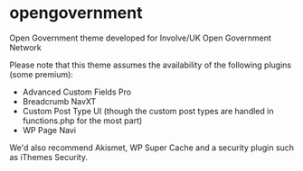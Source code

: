 # opengovernment
Open Government theme developed for Involve/UK Open Government Network

Please note that this theme assumes the availability of the following plugins (some premium):

- Advanced Custom Fields Pro
- Breadcrumb NavXT
- Custom Post Type UI (though the custom post types are handled in functions.php for the most part)
- WP Page Navi

We'd also recommend Akismet, WP Super Cache and a security plugin such as iThemes Security.
